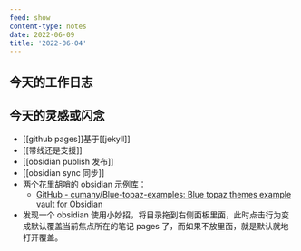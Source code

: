 ```yaml
---
feed: show
content-type: notes
date: 2022-06-09
title: '2022-06-04'
---
```


## 今天的工作日志
## 今天的灵感或闪念
- [[github pages]]基于[[jekyll]]
- [[带线还是支援]]
- [[obsidian publish 发布]]
- [[obsidian sync 同步]]
- 两个花里胡哨的 obsidian 示例库：
	- [GitHub - cumany/Blue-topaz-examples: Blue topaz themes example vault for Obsidian](https://github.com/cumany/Blue-topaz-examples)
- 发现一个 obsidian 使用小妙招，将目录拖到右侧面板里面，此时点击行为变成默认覆盖当前焦点所在的笔记 pages 了，而如果不放里面，就是默认就地打开覆盖。